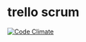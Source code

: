 # trello scrum

[![Code Climate](https://codeclimate.com/github/jroliveira/trello-scrum/badges/gpa.svg)](https://codeclimate.com/github/jroliveira/trello-scrum)